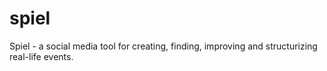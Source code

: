 # spiel

Spiel - a social media tool for creating, finding, improving and structurizing real-life events.

